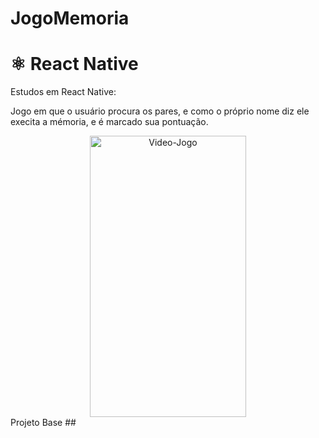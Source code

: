 # JogoMemoria
# ⚛️ React Native
Estudos em React Native:

Jogo em que o usuário procura os pares, e como o próprio nome  diz ele execita a mémoria, e é marcado sua pontuação.
<div align="center">
  <img align="center"  alt="Video-Jogo" height="450" width="250" src="https://cdn.discordapp.com/attachments/1082732172840018002/1166199418555482133/VideoJogo.gif?ex=65499ed8&is=653729d8&hm=287b1ac89a5ddfe99acd131642633816b45d78aa73ff546fbc14a531d20269b8">
</div>
<a href:"https://snack.expo.dev/@tqtnls/memorygame"> Projeto Base </a>
  ##
  
